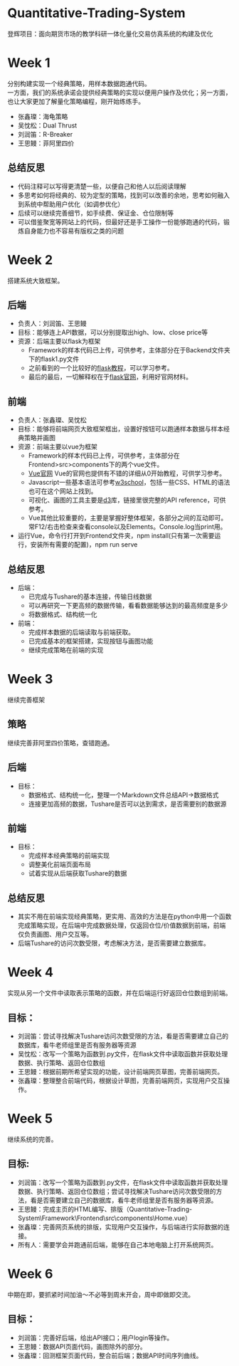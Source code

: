 # Quantitative-Trading-System
登辉项目：面向期货市场的教学科研一体化量化交易仿真系统的构建及优化
# Week 1
分别构建实现一个经典策略，用样本数据跑通代码。<br>
一方面，我们的系统承诺会提供经典策略的实现以便用户操作及优化；另一方面，也让大家更加了解量化策略编程，刚开始练练手。<br>
* 张鑫璨：海龟策略
* 吴忱松：Dual Thrust
* 刘润笛：R-Breaker
* 王思鳗：菲阿里四价<br>

## 总结反思
* 代码注释可以写得更清楚一些，以便自己和他人以后阅读理解
* 多思考如何将经典的、较为定型的策略，找到可以改善的余地，思考如何融入到系统中帮助用户优化（如调参优化）
* 后续可以继续完善细节，如手续费、保证金、仓位限制等
* 可以借鉴聚宽等网站上的代码，但最好还是手工操作一份能够跑通的代码，锻炼自身能力也不容易有版权之类的问题

# Week 2
搭建系统大致框架。
## 后端
+ 负责人：刘润笛、王思鳗
+ 目标：能够连上API数据，可以分别提取出high、low、close price等
+ 资源：后端主要以flask为框架
  * Framework的样本代码已上传，可供参考，主体部分在于Backend文件夹下的flask1.py文件
  * 之前看到的一个比较好的[flask教程](https://www.youtube.com/watch?v=CjYKrbq8BCw&list=PLXmMXHVSvS-CoYS177-UvMAQYRfL3fBtX)，可以学习参考。
  * 最后的最后，一切解释权在于[flask官网](https://flask.palletsprojects.com/en/2.2.x/)，利用好官网材料。
## 前端
+ 负责人：张鑫璨、吴忱松
+ 目标：能够将前端网页大致框架框出，设置好按钮可以跑通样本数据与样本经典策略并画图
+ 资源：前端主要以vue为框架
  * Framework的样本代码已上传，可供参考，主体部分在Frontend>src>components下的两个vue文件。
  * [Vue官网](https://vuejs.org/) Vue的官网也提供有不错的详细从0开始教程，可供学习参考。
  * Javascript一些基本语法可参考[w3school](https://www.w3school.com.cn/js/index.asp)，包括一些CSS、HTML的语法也可在这个网站上找到。
  * 可视化、画图的工具主要是[d3](https://github.com/d3/d3/blob/main/API.md)库，链接里很完整的API reference，可供参考。
  * Vue其他比较重要的，主要是掌握好整体框架，各部分之间的互动即可。常F12/右击检查来查看console以及Elements。Console.log当print用。
+ 运行Vue，命令行打开到Frontend文件夹，npm install(只有第一次需要运行，安装所有需要的配置)，npm run serve

## 总结反思
+ 后端：
  * 已完成与Tushare的基本连接，传输日线数据
  * 可以再研究一下更高频的数据传输，看看数据能够达到的最高频度是多少
  * 将数据格式、结构统一化
+ 前端：
  * 完成样本数据的后端读取与前端获取。
  * 已完成基本的框架搭建，实现按钮与画图功能
  * 继续完成策略在前端的实现
  
# Week 3
继续完善框架
## 策略
继续完善菲阿里四价策略，查错跑通。
## 后端
+ 目标：
  * 数据格式、结构统一化，整理一个Markdown文件总结API->数据格式
  * 连接更加高频的数据，Tushare是否可以达到需求，是否需要别的数据源
## 前端
+ 目标：
  * 完成样本经典策略的前端实现
  * 调整美化前端页面布局
  * 试着实现从后端获取Tushare的数据
 
 ## 总结反思
 + 其实不用在前端实现经典策略，更实用、高效的方法是在python中用一个函数完成策略实现，在后端中完成数据处理，仅返回仓位/价值数据到前端，前端仅负责画图、用户交互等。
 + 后端Tushare的访问次数受限，考虑解决方法，是否需要建立数据库。
  
# Week 4
实现从另一个文件中读取表示策略的函数，并在后端运行好返回仓位数组到前端。
## 目标：
+ 刘润笛：尝试寻找解决Tushare访问次数受限的方法，看是否需要建立自己的数据库，看牛老师组里是否有服务器等资源
+ 吴忱松：改写一个策略为函数到.py文件，在flask文件中读取函数并获取处理数据、执行策略、返回仓位数组
+ 王思鳗：根据前期所希望实现的功能，设计前端网页草图，完善前端网页。
+ 张鑫璨：整理整合前端代码，根据设计草图，完善前端网页，实现用户交互操作。
 
 # Week 5
 继续系统的完善。
 ## 目标:
 + 刘润笛：改写一个策略为函数到.py文件，在flask文件中读取函数并获取处理数据、执行策略、返回仓位数组；尝试寻找解决Tushare访问次数受限的方法，看是否需要建立自己的数据库，看牛老师组里是否有服务器等资源。
 + 王思鳗：完成主页的HTML编写、排版（Quantitative-Trading-System\Framework\Frontend\src\components\Home.vue）
 + 张鑫璨：完善网页系统的排版，实现用户交互操作，与后端进行实际数据的连接。
 + 所有人：需要学会并跑通前后端，能够在自己本地电脑上打开系统网页。
 
 # Week 6
 中期在即，要抓紧时间加油～不必等到周末开会，周中即做即交流。
 ## 目标：
 + 刘润笛：完善好后端，给出API接口；用户login等操作。
 + 王思鳗：数据API页面代码，画图除外的部分。
 + 张鑫璨：回测框架页面代码，整合前后端；数据API时间序列曲线。
